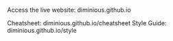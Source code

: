 Access the live website: diminious.github.io

Cheatsheet: diminious.github.io/cheatsheet
Style Guide: diminious.github.io/style
